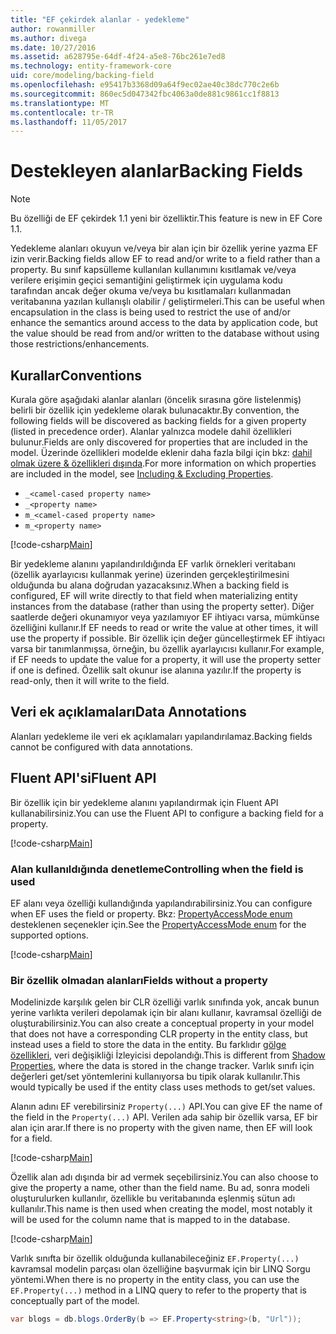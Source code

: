 ```yaml
---
title: "EF çekirdek alanlar - yedekleme"
author: rowanmiller
ms.author: divega
ms.date: 10/27/2016
ms.assetid: a628795e-64df-4f24-a5e8-76bc261e7ed8
ms.technology: entity-framework-core
uid: core/modeling/backing-field
ms.openlocfilehash: e95417b3368d09a64f9ec02ae40c38dc770c2e6b
ms.sourcegitcommit: 860ec5d047342fbc4063a0de881c9861cc1f8813
ms.translationtype: MT
ms.contentlocale: tr-TR
ms.lasthandoff: 11/05/2017
---
```

# <a name="backing-fields"></a><span data-ttu-id="ede5d-102">Destekleyen alanlar</span><span class="sxs-lookup"><span data-stu-id="ede5d-102">Backing Fields</span></span>

> [!NOTE]  
> <span data-ttu-id="ede5d-103">Bu özelliği de EF çekirdek 1.1 yeni bir özelliktir.</span><span class="sxs-lookup"><span data-stu-id="ede5d-103">This feature is new in EF Core 1.1.</span></span>

<span data-ttu-id="ede5d-104">Yedekleme alanları okuyun ve/veya bir alan için bir özellik yerine yazma EF izin verir.</span><span class="sxs-lookup"><span data-stu-id="ede5d-104">Backing fields allow EF to read and/or write to a field rather than a property.</span></span> <span data-ttu-id="ede5d-105">Bu sınıf kapsülleme kullanılan kullanımını kısıtlamak ve/veya verilere erişimin geçici semantiğini geliştirmek için uygulama kodu tarafından ancak değer okuma ve/veya bu kısıtlamaları kullanmadan veritabanına yazılan kullanışlı olabilir / geliştirmeleri.</span><span class="sxs-lookup"><span data-stu-id="ede5d-105">This can be useful when encapsulation in the class is being used to restrict the use of and/or enhance the semantics around access to the data by application code, but the value should be read from and/or written to the database without using those restrictions/enhancements.</span></span>

## <a name="conventions"></a><span data-ttu-id="ede5d-106">Kurallar</span><span class="sxs-lookup"><span data-stu-id="ede5d-106">Conventions</span></span>

<span data-ttu-id="ede5d-107">Kurala göre aşağıdaki alanlar alanları (öncelik sırasına göre listelenmiş) belirli bir özellik için yedekleme olarak bulunacaktır.</span><span class="sxs-lookup"><span data-stu-id="ede5d-107">By convention, the following fields will be discovered as backing fields for a given property (listed in precedence order).</span></span> <span data-ttu-id="ede5d-108">Alanlar yalnızca modele dahil özellikleri bulunur.</span><span class="sxs-lookup"><span data-stu-id="ede5d-108">Fields are only discovered for properties that are included in the model.</span></span> <span data-ttu-id="ede5d-109">Üzerinde özellikleri modelde eklenir daha fazla bilgi için bkz: [dahil olmak üzere & özellikleri dışında](included-properties.md).</span><span class="sxs-lookup"><span data-stu-id="ede5d-109">For more information on which properties are included in the model, see [Including & Excluding Properties](included-properties.md).</span></span>

* `_<camel-cased property name>`
* `_<property name>`
* `m_<camel-cased property name>`
* `m_<property name>`

[!code-csharp[Main](../../../samples/core/Modeling/Conventions/Samples/BackingField.cs#Sample)]

<span data-ttu-id="ede5d-110">Bir yedekleme alanını yapılandırıldığında EF varlık örnekleri veritabanı (özellik ayarlayıcısı kullanmak yerine) üzerinden gerçekleştirilmesini olduğunda bu alana doğrudan yazacaksınız.</span><span class="sxs-lookup"><span data-stu-id="ede5d-110">When a backing field is configured, EF will write directly to that field when materializing entity instances from the database (rather than using the property setter).</span></span> <span data-ttu-id="ede5d-111">Diğer saatlerde değeri okunamıyor veya yazılamıyor EF ihtiyacı varsa, mümkünse özelliğini kullanır.</span><span class="sxs-lookup"><span data-stu-id="ede5d-111">If EF needs to read or write the value at other times, it will use the property if possible.</span></span> <span data-ttu-id="ede5d-112">Bir özellik için değer güncelleştirmek EF ihtiyacı varsa bir tanımlanmışsa, örneğin, bu özellik ayarlayıcısı kullanır.</span><span class="sxs-lookup"><span data-stu-id="ede5d-112">For example, if EF needs to update the value for a property, it will use the property setter if one is defined.</span></span> <span data-ttu-id="ede5d-113">Özellik salt okunur ise alanına yazılır.</span><span class="sxs-lookup"><span data-stu-id="ede5d-113">If the property is read-only, then it will write to the field.</span></span>

## <a name="data-annotations"></a><span data-ttu-id="ede5d-114">Veri ek açıklamaları</span><span class="sxs-lookup"><span data-stu-id="ede5d-114">Data Annotations</span></span>

<span data-ttu-id="ede5d-115">Alanları yedekleme ile veri ek açıklamaları yapılandırılamaz.</span><span class="sxs-lookup"><span data-stu-id="ede5d-115">Backing fields cannot be configured with data annotations.</span></span>

## <a name="fluent-api"></a><span data-ttu-id="ede5d-116">Fluent API'si</span><span class="sxs-lookup"><span data-stu-id="ede5d-116">Fluent API</span></span>

<span data-ttu-id="ede5d-117">Bir özellik için bir yedekleme alanını yapılandırmak için Fluent API kullanabilirsiniz.</span><span class="sxs-lookup"><span data-stu-id="ede5d-117">You can use the Fluent API to configure a backing field for a property.</span></span>

[!code-csharp[Main](../../../samples/core/Modeling/FluentAPI/Samples/BackingField.cs#Sample)]

### <a name="controlling-when-the-field-is-used"></a><span data-ttu-id="ede5d-118">Alan kullanıldığında denetleme</span><span class="sxs-lookup"><span data-stu-id="ede5d-118">Controlling when the field is used</span></span>

<span data-ttu-id="ede5d-119">EF alanı veya özelliği kullandığında yapılandırabilirsiniz.</span><span class="sxs-lookup"><span data-stu-id="ede5d-119">You can configure when EF uses the field or property.</span></span> <span data-ttu-id="ede5d-120">Bkz: [PropertyAccessMode enum](https://docs.microsoft.com/dotnet/api/microsoft.entityframeworkcore.propertyaccessmode) desteklenen seçenekler için.</span><span class="sxs-lookup"><span data-stu-id="ede5d-120">See the [PropertyAccessMode enum](https://docs.microsoft.com/dotnet/api/microsoft.entityframeworkcore.propertyaccessmode) for the supported options.</span></span>

[!code-csharp[Main](../../../samples/core/Modeling/FluentAPI/Samples/BackingFieldAccessMode.cs#Sample)]

### <a name="fields-without-a-property"></a><span data-ttu-id="ede5d-121">Bir özellik olmadan alanları</span><span class="sxs-lookup"><span data-stu-id="ede5d-121">Fields without a property</span></span>

<span data-ttu-id="ede5d-122">Modelinizde karşılık gelen bir CLR özelliği varlık sınıfında yok, ancak bunun yerine varlıkta verileri depolamak için bir alanı kullanır, kavramsal özelliği de oluşturabilirsiniz.</span><span class="sxs-lookup"><span data-stu-id="ede5d-122">You can also create a conceptual property in your model that does not have a corresponding CLR property in the entity class, but instead uses a field to store the data in the entity.</span></span> <span data-ttu-id="ede5d-123">Bu farklıdır [gölge özellikleri](shadow-properties.md), veri değişikliği İzleyicisi depolandığı.</span><span class="sxs-lookup"><span data-stu-id="ede5d-123">This is different from [Shadow Properties](shadow-properties.md), where the data is stored in the change tracker.</span></span> <span data-ttu-id="ede5d-124">Varlık sınıfı için değerleri get/set yöntemlerini kullanıyorsa bu tipik olarak kullanılır.</span><span class="sxs-lookup"><span data-stu-id="ede5d-124">This would typically be used if the entity class uses methods to get/set values.</span></span>

<span data-ttu-id="ede5d-125">Alanın adını EF verebilirsiniz `Property(...)` API.</span><span class="sxs-lookup"><span data-stu-id="ede5d-125">You can give EF the name of the field in the `Property(...)` API.</span></span> <span data-ttu-id="ede5d-126">Verilen ada sahip bir özellik varsa, EF bir alan için arar.</span><span class="sxs-lookup"><span data-stu-id="ede5d-126">If there is no property with the given name, then EF will look for a field.</span></span>

[!code-csharp[Main](../../../samples/core/Modeling/FluentAPI/Samples/BackingFieldNoProperty.cs#Sample)]

<span data-ttu-id="ede5d-127">Özellik alan adı dışında bir ad vermek seçebilirsiniz.</span><span class="sxs-lookup"><span data-stu-id="ede5d-127">You can also choose to give the property a name, other than the field name.</span></span> <span data-ttu-id="ede5d-128">Bu ad, sonra modeli oluşturulurken kullanılır, özellikle bu veritabanında eşlenmiş sütun adı kullanılır.</span><span class="sxs-lookup"><span data-stu-id="ede5d-128">This name is then used when creating the model, most notably it will be used for the column name that is mapped to in the database.</span></span>

[!code-csharp[Main](../../../samples/core/Modeling/FluentAPI/Samples/BackingFieldConceptualProperty.cs#Sample)]

<span data-ttu-id="ede5d-129">Varlık sınıfta bir özellik olduğunda kullanabileceğiniz `EF.Property(...)` kavramsal modelin parçası olan özelliğine başvurmak için bir LINQ Sorgu yöntemi.</span><span class="sxs-lookup"><span data-stu-id="ede5d-129">When there is no property in the entity class, you can use the `EF.Property(...)` method in a LINQ query to refer to the property that is conceptually part of the model.</span></span>

``` csharp
var blogs = db.blogs.OrderBy(b => EF.Property<string>(b, "Url"));
```
